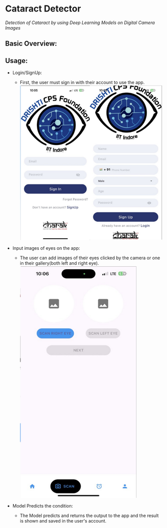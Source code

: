 # Cataract Detector
*Detection of Cataract by using Deep Learning Models on Digital Camera Images*

## Basic Overview:

## Usage:
- Login/SignUp:
	+ First, the user must sign in with their account to use the app.
![login+signup](https://github.com/Tanishq-Godha/Cataract_Detection/blob/master/Docs/images/login_signup.png?raw=true)

- Input images of eyes on the app:
	+ The user can add images of their eyes clicked by the camera or one in their gallery(both left and right eye).
![eye_scan](https://github.com/Tanishq-Godha/Cataract_Detection/blob/master/Docs/images/eye_scan.png?raw=true)
- Model Predicts the condition: 
	+ The Model predicts and returns the output to the app and the result is shown and saved in the user's account.
